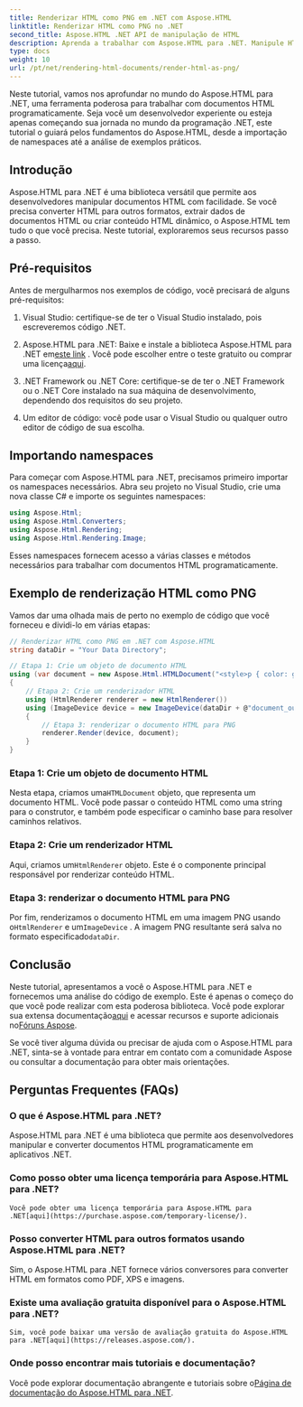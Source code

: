 ```yaml
---
title: Renderizar HTML como PNG em .NET com Aspose.HTML
linktitle: Renderizar HTML como PNG no .NET
second_title: Aspose.HTML .NET API de manipulação de HTML
description: Aprenda a trabalhar com Aspose.HTML para .NET. Manipule HTML, converta para vários formatos e muito mais. Mergulhe neste tutorial abrangente!
type: docs
weight: 10
url: /pt/net/rendering-html-documents/render-html-as-png/
---
```


Neste tutorial, vamos nos aprofundar no mundo do Aspose.HTML para .NET, uma ferramenta poderosa para trabalhar com documentos HTML programaticamente. Seja você um desenvolvedor experiente ou esteja apenas começando sua jornada no mundo da programação .NET, este tutorial o guiará pelos fundamentos do Aspose.HTML, desde a importação de namespaces até a análise de exemplos práticos.

## Introdução

Aspose.HTML para .NET é uma biblioteca versátil que permite aos desenvolvedores manipular documentos HTML com facilidade. Se você precisa converter HTML para outros formatos, extrair dados de documentos HTML ou criar conteúdo HTML dinâmico, o Aspose.HTML tem tudo o que você precisa. Neste tutorial, exploraremos seus recursos passo a passo.

## Pré-requisitos

Antes de mergulharmos nos exemplos de código, você precisará de alguns pré-requisitos:

1. Visual Studio: certifique-se de ter o Visual Studio instalado, pois escreveremos código .NET.

2.  Aspose.HTML para .NET: Baixe e instale a biblioteca Aspose.HTML para .NET em[este link](https://releases.aspose.com/html/net/) . Você pode escolher entre o teste gratuito ou comprar uma licença[aqui](https://purchase.aspose.com/buy).

3. .NET Framework ou .NET Core: certifique-se de ter o .NET Framework ou o .NET Core instalado na sua máquina de desenvolvimento, dependendo dos requisitos do seu projeto.

4. Um editor de código: você pode usar o Visual Studio ou qualquer outro editor de código de sua escolha.

## Importando namespaces

Para começar com Aspose.HTML para .NET, precisamos primeiro importar os namespaces necessários. Abra seu projeto no Visual Studio, crie uma nova classe C# e importe os seguintes namespaces:

```csharp
using Aspose.Html;
using Aspose.Html.Converters;
using Aspose.Html.Rendering;
using Aspose.Html.Rendering.Image;
```

Esses namespaces fornecem acesso a várias classes e métodos necessários para trabalhar com documentos HTML programaticamente.

## Exemplo de renderização HTML como PNG

Vamos dar uma olhada mais de perto no exemplo de código que você forneceu e dividi-lo em várias etapas:

```csharp
// Renderizar HTML como PNG em .NET com Aspose.HTML
string dataDir = "Your Data Directory";

// Etapa 1: Crie um objeto de documento HTML
using (var document = new Aspose.Html.HTMLDocument("<style>p { color: green; }</style><p>my first paragraph</p>", @"c:\work\"))
{
    // Etapa 2: Crie um renderizador HTML
    using (HtmlRenderer renderer = new HtmlRenderer())
    using (ImageDevice device = new ImageDevice(dataDir + @"document_out.png"))
    {
        // Etapa 3: renderizar o documento HTML para PNG
        renderer.Render(device, document);
    }
}
```

### Etapa 1: Crie um objeto de documento HTML

 Nesta etapa, criamos uma`HTMLDocument` objeto, que representa um documento HTML. Você pode passar o conteúdo HTML como uma string para o construtor, e também pode especificar o caminho base para resolver caminhos relativos.

### Etapa 2: Crie um renderizador HTML

 Aqui, criamos um`HtmlRenderer` objeto. Este é o componente principal responsável por renderizar conteúdo HTML. 

### Etapa 3: renderizar o documento HTML para PNG

 Por fim, renderizamos o documento HTML em uma imagem PNG usando o`HtmlRenderer` e um`ImageDevice` . A imagem PNG resultante será salva no formato especificado`dataDir`.

## Conclusão

Neste tutorial, apresentamos a você o Aspose.HTML para .NET e fornecemos uma análise do código de exemplo. Este é apenas o começo do que você pode realizar com esta poderosa biblioteca. Você pode explorar sua extensa documentação[aqui](https://reference.aspose.com/html/net/) e acessar recursos e suporte adicionais no[Fóruns Aspose](https://forum.aspose.com/).

Se você tiver alguma dúvida ou precisar de ajuda com o Aspose.HTML para .NET, sinta-se à vontade para entrar em contato com a comunidade Aspose ou consultar a documentação para obter mais orientações.

## Perguntas Frequentes (FAQs)

### O que é Aspose.HTML para .NET?
   Aspose.HTML para .NET é uma biblioteca que permite aos desenvolvedores manipular e converter documentos HTML programaticamente em aplicativos .NET.

### Como posso obter uma licença temporária para Aspose.HTML para .NET?
    Você pode obter uma licença temporária para Aspose.HTML para .NET[aqui](https://purchase.aspose.com/temporary-license/).

### Posso converter HTML para outros formatos usando Aspose.HTML para .NET?
   Sim, o Aspose.HTML para .NET fornece vários conversores para converter HTML em formatos como PDF, XPS e imagens.

### Existe uma avaliação gratuita disponível para o Aspose.HTML para .NET?
    Sim, você pode baixar uma versão de avaliação gratuita do Aspose.HTML para .NET[aqui](https://releases.aspose.com/).

### Onde posso encontrar mais tutoriais e documentação?
   Você pode explorar documentação abrangente e tutoriais sobre o[Página de documentação do Aspose.HTML para .NET](https://reference.aspose.com/html/net/).
